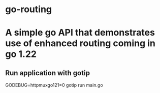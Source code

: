 # go-routing

# A simple go API that demonstrates use of enhanced routing coming in go 1.22

## Run application with gotip

GODEBUG=httpmuxgo121=0 gotip run main.go

